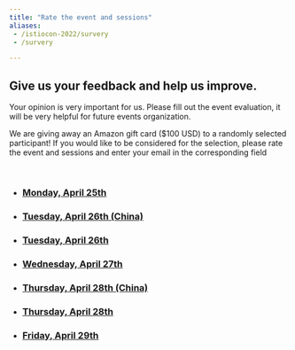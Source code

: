 ```yaml
---
title: "Rate the event and sessions"
aliases:
 - /istiocon-2022/survery
 - /survery

---
```


## Give us your feedback and help us improve.

Your opinion is very important for us. Please fill out the event evaluation, it will be very helpful for future events organization.

We are giving away an Amazon gift card ($100 USD) to a randomly selected participant! If you would like to be considered for the selection, please rate the event and sessions and enter your email in the corresponding field

<br>

* ### [Monday, April 25th](https://sg1.run/monsurv)
 
* ### [Tuesday, April 26th (China)](https://sg1.run/istiocon-china1)

* ### [Tuesday, April 26th](https://sg1.run/istiocon-tuesday)

* ### [Wednesday, April 27th](https://sg1.run/istiocon-wednesday)

* ### [Thursday, April 28th (China)](https://sg1.run/istiocon-china2)

* ### [Thursday, April 28th](https://sg1.run/istiocon-thursday)

* ### [Friday, April 29th](https://sg1.run/istiocon-friday)
 

